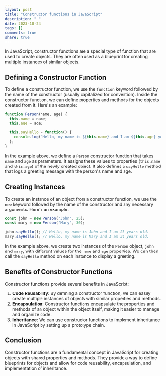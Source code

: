```yaml
---
layout: post
title: "Constructor functions in JavaScript"
description: " "
date: 2023-10-24
tags: []
comments: true
share: true
---
```


In JavaScript, constructor functions are a special type of function that are used to create objects. They are often used as a blueprint for creating multiple instances of similar objects. 

## Defining a Constructor Function

To define a constructor function, we use the `function` keyword followed by the name of the constructor (usually capitalized for convention). Inside the constructor function, we can define properties and methods for the objects created from it. Here's an example:

```javascript
function Person(name, age) {
  this.name = name;
  this.age = age;
  
  this.sayHello = function() {
    console.log(`Hello, my name is ${this.name} and I am ${this.age} years old.`);
  };
}
```

In the example above, we define a `Person` constructor function that takes `name` and `age` as parameters. It assigns these values to properties (`this.name` and `this.age`) of the newly created object. It also defines a `sayHello` method that logs a greeting message with the person's name and age.

## Creating Instances

To create an instance of an object from a constructor function, we use the `new` keyword followed by the name of the constructor and any necessary arguments. Here's an example:

```javascript
const john = new Person("John", 25);
const mary = new Person("Mary", 30);

john.sayHello(); // Hello, my name is John and I am 25 years old.
mary.sayHello(); // Hello, my name is Mary and I am 30 years old.
```

In the example above, we create two instances of the `Person` object, `john` and `mary`, with different values for the `name` and `age` properties. We can then call the `sayHello` method on each instance to display a greeting.

## Benefits of Constructor Functions

Constructor functions provide several benefits in JavaScript:

1. **Code Reusability**: By defining a constructor function, we can easily create multiple instances of objects with similar properties and methods.
2. **Encapsulation**: Constructor functions encapsulate the properties and methods of an object within the object itself, making it easier to manage and organize code.
3. **Inheritance**: We can use constructor functions to implement inheritance in JavaScript by setting up a prototype chain.

## Conclusion

Constructor functions are a fundamental concept in JavaScript for creating objects with shared properties and methods. They provide a way to define blueprints for objects and allow for code reusability, encapsulation, and implementation of inheritance.